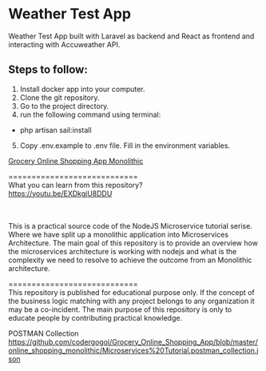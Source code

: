 # Weather Test App

Weather Test App built with Laravel as backend and React as frontend and interacting with Accuweather API.

## Steps to follow:

1. Install docker app into your computer.
2. Clone the git repository.
3. Go to the project directory.
4. run the following command using terminal:

-   php artisan sail:install

5. Copy .env.example to .env file. Fill in the environment variables.

[Grocery Online Shopping App Monolithic](https://github.com/codergogoi/Grocery_Online_Shopping_App)

============================
</br>
What you can learn from this repository?
</br>
https://youtu.be/EXDkgjU8DDU
</br>
</br>
</br>

This is a practical source code of the NodeJS Microservice tutorial serise. Where we have split up a monolithic application into Microservices Architecture. The main goal of this repository is to provide an overview how the microservices architecture is working with nodejs and what is the complexity we need to resolve to achieve the outcome from an Monolithic architecture.

============================
</br>
This repository is published for educational purpose only. If the concept of the business logic matching with any project belongs to any organization it may be a co-incident. The main purpose of this repository is only to educate people by contributing practical knowledge.
</br>

POSTMAN Collection
</br>
https://github.com/codergogoi/Grocery_Online_Shopping_App/blob/master/online_shopping_monolithic/Microservices%20Tutorial.postman_collection.json
